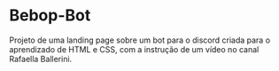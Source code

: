 # Bebop-Bot
Projeto de uma landing page sobre um bot para o discord criada para o aprendizado de HTML e CSS, com a instrução de um vídeo no canal Rafaella Ballerini.
